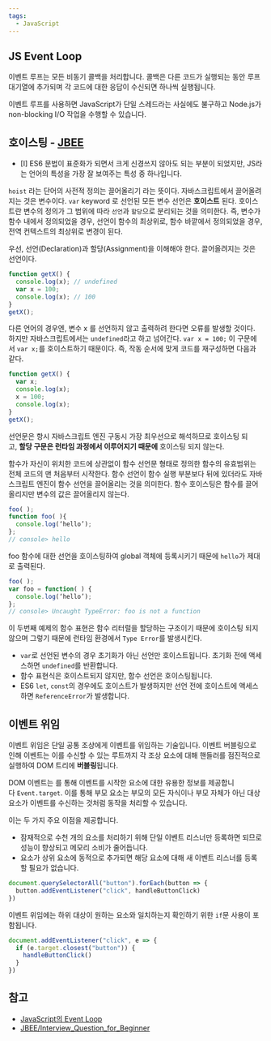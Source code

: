 ```yaml
---
tags:
  - JavaScript
---
```

## JS Event Loop
이벤트 루프는 모든 비동기 콜백을 처리합니다. 콜백은 다른 코드가 실행되는 동안 루프 대기열에 추가되며 각 코드에 대한 응답이 수신되면 하나씩 실행됩니다.

이벤트 루프를 사용하면 JavaScript가 단일 스레드라는 사실에도 불구하고 Node.js가 non-blocking I/O 작업을 수행할 수 있습니다.
## 호이스팅 - [JBEE](https://github.com/JaeYeopHan/Interview_Question_for_Beginner/blob/main/JavaScript/README.md#hoisting)
- [I] ES6 문법이 표준화가 되면서 크게 신경쓰지 않아도 되는 부분이 되었지만, JS라는 언어의 특성을 가장 잘 보여주는 특성 중 하나입니다.

`hoist` 라는 단어의 사전적 정의는 끌어올리기 라는 뜻이다. 자바스크립트에서 끌어올려지는 것은 변수이다. `var` keyword 로 선언된 모든 변수 선언은 **호이스트** 된다. 호이스트란 변수의 정의가 그 범위에 따라 `선언`과 `할당`으로 분리되는 것을 의미한다. 즉, 변수가 함수 내에서 정의되었을 경우, 선언이 함수의 최상위로, 함수 바깥에서 정의되었을 경우, 전역 컨텍스트의 최상위로 변경이 된다.

우선, 선언(Declaration)과 할당(Assignment)을 이해해야 한다. 끌어올려지는 것은 선언이다.

```js
function getX() {
  console.log(x); // undefined
  var x = 100;
  console.log(x); // 100
}
getX();
```

다른 언어의 경우엔, 변수 x 를 선언하지 않고 출력하려 한다면 오류를 발생할 것이다. 하지만 자바스크립트에서는 `undefined`라고 하고 넘어간다. `var x = 100;` 이 구문에서 `var x;`를 호이스트하기 때문이다. 즉, 작동 순서에 맞게 코드를 재구성하면 다음과 같다.

```js
function getX() {
  var x;
  console.log(x);
  x = 100;
  console.log(x);
}
getX();
```

선언문은 항시 자바스크립트 엔진 구동시 가장 최우선으로 해석하므로 호이스팅 되고, **할당 구문은 런타임 과정에서 이루어지기 때문에** 호이스팅 되지 않는다.

함수가 자신이 위치한 코드에 상관없이 함수 선언문 형태로 정의한 함수의 유효범위는 전체 코드의 맨 처음부터 시작한다. 함수 선언이 함수 실행 부분보다 뒤에 있더라도 자바스크립트 엔진이 함수 선언을 끌어올리는 것을 의미한다. 함수 호이스팅은 함수를 끌어올리지만 변수의 값은 끌어올리지 않는다.

```js
foo( );
function foo( ){
  console.log(‘hello’);
};
// console> hello
```

foo 함수에 대한 선언을 호이스팅하여 global 객체에 등록시키기 때문에 `hello`가 제대로 출력된다.

```js
foo( );
var foo = function( ) {
  console.log(‘hello’);
};
// console> Uncaught TypeError: foo is not a function
```

이 두번째 예제의 함수 표현은 함수 리터럴을 할당하는 구조이기 때문에 호이스팅 되지 않으며 그렇기 때문에 런타임 환경에서 `Type Error`를 발생시킨다.

- `var`로 선언된 변수의 경우 초기화가 아닌 선언만 호이스트됩니다. 초기화 전에 액세스하면 `undefined`를 반환합니다.
- 함수 표현식은 호이스트되지 않지만, 함수 선언은 호이스팅됩니다.
- ES6 `let`, `const`의 경우에도 호이스트가 발생하지만 선언 전에 호이스트에 액세스하면 `ReferenceError`가 발생합니다.
## 이벤트 위임
이벤트 위임은 단일 공통 조상에게 이벤트를 위임하는 기술입니다. 이벤트 버블링으로 인해 이벤트는 이를 수신할 수 있는 루트까지 각 조상 요소에 대해 핸들러를 점진적으로 실행하여 DOM 트리에 **버블링**됩니다.

DOM 이벤트는 를 통해 이벤트를 시작한 요소에 대한 유용한 정보를 제공합니다 `Event.target`. 이를 통해 부모 요소는 부모의 모든 자식이나 부모 자체가 아닌 대상 요소가 이벤트를 수신하는 것처럼 동작을 처리할 수 있습니다.

이는 두 가지 주요 이점을 제공합니다.

- 잠재적으로 수천 개의 요소를 처리하기 위해 단일 이벤트 리스너만 등록하면 되므로 성능이 향상되고 메모리 소비가 줄어듭니다.
- 요소가 상위 요소에 동적으로 추가되면 해당 요소에 대해 새 이벤트 리스너를 등록할 필요가 없습니다.

```js
document.querySelectorAll("button").forEach(button => {
  button.addEventListener("click", handleButtonClick)
})
```

이벤트 위임에는 하위 대상이 원하는 요소와 일치하는지 확인하기 위한 `if`문 사용이 포함됩니다.

```js
document.addEventListener("click", e => {
  if (e.target.closest("button")) {
    handleButtonClick()
  }
})
```

## 참고
- [JavaScript의 Event Loop](http://asfirstalways.tistory.com/362)
- [JBEE/Interview_Question_for_Beginner](https://github.com/JaeYeopHan/Interview_Question_for_Beginner/blob/main/JavaScript/README.md#part-2-2-javascript)
